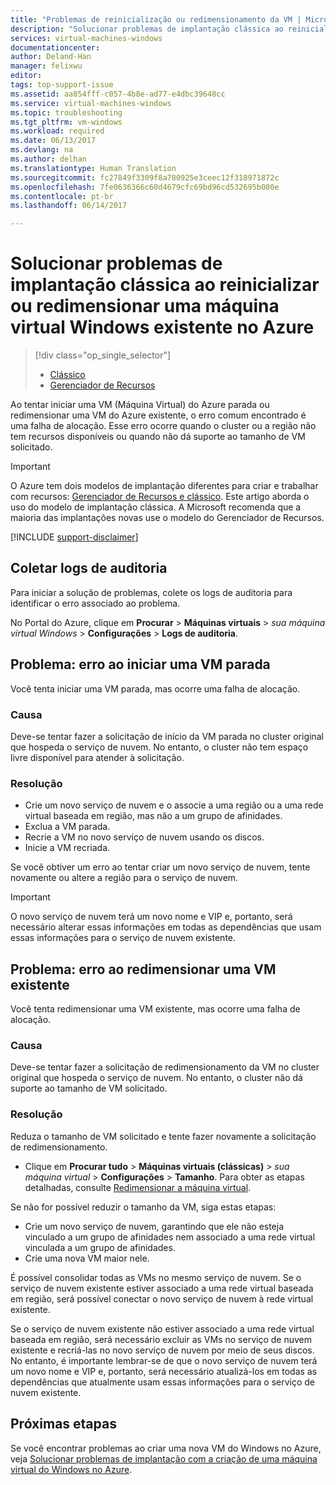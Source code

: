 ```yaml
---
title: "Problemas de reinicialização ou redimensionamento da VM | Microsoft Docs"
description: "Solucionar problemas de implantação clássica ao reinicializar ou redimensionar uma máquina virtual Windows existente no Azure"
services: virtual-machines-windows
documentationcenter: 
author: Deland-Han
manager: felixwu
editor: 
tags: top-support-issue
ms.assetid: aa854fff-c057-4b8e-ad77-e4dbc39648cc
ms.service: virtual-machines-windows
ms.topic: troubleshooting
ms.tgt_pltfrm: vm-windows
ms.workload: required
ms.date: 06/13/2017
ms.devlang: na
ms.author: delhan
ms.translationtype: Human Translation
ms.sourcegitcommit: fc27849f3309f8a780925e3ceec12f318971872c
ms.openlocfilehash: 7fe0636366c60d4679cfc69bd96cd532695b080e
ms.contentlocale: pt-br
ms.lasthandoff: 06/14/2017

---
```

# <a name="troubleshoot-classic-deployment-issues-with-restarting-or-resizing-an-existing-windows-virtual-machine-in-azure"></a>Solucionar problemas de implantação clássica ao reinicializar ou redimensionar uma máquina virtual Windows existente no Azure
> [!div class="op_single_selector"]
> * [Clássico](virtual-machines-windows-classic-restart-resize-error-troubleshooting.md)
> * [Gerenciador de Recursos](../restart-resize-error-troubleshooting.md?toc=%2fazure%2fvirtual-machines%2fwindows%2ftoc.json)
> 
> 

Ao tentar iniciar uma VM (Máquina Virtual) do Azure parada ou redimensionar uma VM do Azure existente, o erro comum encontrado é uma falha de alocação. Esse erro ocorre quando o cluster ou a região não tem recursos disponíveis ou quando não dá suporte ao tamanho de VM solicitado.

> [!IMPORTANT]
> O Azure tem dois modelos de implantação diferentes para criar e trabalhar com recursos: [Gerenciador de Recursos e clássico](../../../azure-resource-manager/resource-manager-deployment-model.md).  Este artigo aborda o uso do modelo de implantação clássica. A Microsoft recomenda que a maioria das implantações novas use o modelo do Gerenciador de Recursos.
> 
> 

[!INCLUDE [support-disclaimer](../../../../includes/support-disclaimer.md)]

## <a name="collect-audit-logs"></a>Coletar logs de auditoria
Para iniciar a solução de problemas, colete os logs de auditoria para identificar o erro associado ao problema.

No Portal do Azure, clique em **Procurar** > **Máquinas virtuais** > *sua máquina virtual Windows* > **Configurações** > **Logs de auditoria**.

## <a name="issue-error-when-starting-a-stopped-vm"></a>Problema: erro ao iniciar uma VM parada
Você tenta iniciar uma VM parada, mas ocorre uma falha de alocação.

### <a name="cause"></a>Causa
Deve-se tentar fazer a solicitação de início da VM parada no cluster original que hospeda o serviço de nuvem. No entanto, o cluster não tem espaço livre disponível para atender à solicitação.

### <a name="resolution"></a>Resolução
* Crie um novo serviço de nuvem e o associe a uma região ou a uma rede virtual baseada em região, mas não a um grupo de afinidades.
* Exclua a VM parada.
* Recrie a VM no novo serviço de nuvem usando os discos.
* Inicie a VM recriada.

Se você obtiver um erro ao tentar criar um novo serviço de nuvem, tente novamente ou altere a região para o serviço de nuvem.

> [!IMPORTANT]
> O novo serviço de nuvem terá um novo nome e VIP e, portanto, será necessário alterar essas informações em todas as dependências que usam essas informações para o serviço de nuvem existente.
> 
> 

## <a name="issue-error-when-resizing-an-existing-vm"></a>Problema: erro ao redimensionar uma VM existente
Você tenta redimensionar uma VM existente, mas ocorre uma falha de alocação.

### <a name="cause"></a>Causa
Deve-se tentar fazer a solicitação de redimensionamento da VM no cluster original que hospeda o serviço de nuvem. No entanto, o cluster não dá suporte ao tamanho de VM solicitado.

### <a name="resolution"></a>Resolução
Reduza o tamanho de VM solicitado e tente fazer novamente a solicitação de redimensionamento.

* Clique em **Procurar tudo** > **Máquinas virtuais (clássicas)** > *sua máquina virtual* > **Configurações** > **Tamanho**. Para obter as etapas detalhadas, consulte [Redimensionar a máquina virtual](https://msdn.microsoft.com/library/dn168976.aspx).

Se não for possível reduzir o tamanho da VM, siga estas etapas:

* Crie um novo serviço de nuvem, garantindo que ele não esteja vinculado a um grupo de afinidades nem associado a uma rede virtual vinculada a um grupo de afinidades.
* Crie uma nova VM maior nele.

É possível consolidar todas as VMs no mesmo serviço de nuvem. Se o serviço de nuvem existente estiver associado a uma rede virtual baseada em região, será possível conectar o novo serviço de nuvem à rede virtual existente.

Se o serviço de nuvem existente não estiver associado a uma rede virtual baseada em região, será necessário excluir as VMs no serviço de nuvem existente e recriá-las no novo serviço de nuvem por meio de seus discos. No entanto, é importante lembrar-se de que o novo serviço de nuvem terá um novo nome e VIP e, portanto, será necessário atualizá-los em todas as dependências que atualmente usam essas informações para o serviço de nuvem existente.

## <a name="next-steps"></a>Próximas etapas
Se você encontrar problemas ao criar uma nova VM do Windows no Azure, veja [Solucionar problemas de implantação com a criação de uma máquina virtual do Windows no Azure](../troubleshoot-deployment-new-vm.md?toc=%2fazure%2fvirtual-machines%2fwindows%2ftoc.json).


